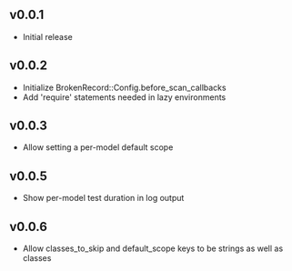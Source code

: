 ## v0.0.1

* Initial release

## v0.0.2

* Initialize BrokenRecord::Config.before_scan_callbacks
* Add 'require' statements needed in lazy environments

## v0.0.3

* Allow setting a per-model default scope

## v0.0.5

* Show per-model test duration in log output

## v0.0.6

* Allow classes_to_skip and default_scope keys to be strings as well as classes